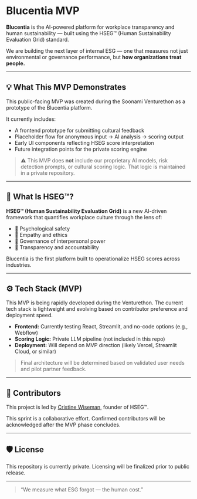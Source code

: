 # Blucentia MVP

**Blucentia** is the AI-powered platform for workplace transparency and human sustainability — built using the HSEG™ (Human Sustainability Evaluation Grid) standard.

We are building the next layer of internal ESG — one that measures not just environmental or governance performance, but **how organizations treat people.**

---

## 💡 What This MVP Demonstrates

This public-facing MVP was created during the Soonami Venturethon as a prototype of the Blucentia platform.

It currently includes:
- A frontend prototype for submitting cultural feedback
- Placeholder flow for anonymous input → AI analysis → scoring output
- Early UI components reflecting HSEG score interpretation
- Future integration points for the private scoring engine

> ⚠️ This MVP does **not** include our proprietary AI models, risk detection prompts, or cultural scoring logic. That logic is maintained in a private repository.

---

## 🧠 What Is HSEG™?

**HSEG™ (Human Sustainability Evaluation Grid)** is a new AI-driven framework that quantifies workplace culture through the lens of:

- 🔹 Psychological safety  
- 🔹 Empathy and ethics  
- 🔹 Governance of interpersonal power  
- 🔹 Transparency and accountability

Blucentia is the first platform built to operationalize HSEG scores across industries.

---

## ⚙️ Tech Stack (MVP)

This MVP is being rapidly developed during the Venturethon. The current tech stack is lightweight and evolving based on contributor preference and deployment speed.

- **Frontend:** Currently testing React, Streamlit, and no-code options (e.g., Webflow)
- **Scoring Logic:** Private LLM pipeline (not included in this repo)
- **Deployment:** Will depend on MVP direction (likely Vercel, Streamlit Cloud, or similar)

> Final architecture will be determined based on validated user needs and pilot partner feedback.

---

## 🤝 Contributors

This project is led by [Cristine Wiseman](https://github.com/cristinewiseman), founder of  HSEG™.

This sprint is a collaborative effort. Confirmed contributors will be acknowledged after the MVP phase concludes.

---

## 🛡️ License

This repository is currently private. Licensing will be finalized prior to public release.

---

> “We measure what ESG forgot — the human cost.”
